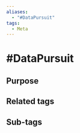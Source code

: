 ```yaml
---
aliases:
  - "#DataPursuit"
tags:
  - Meta
---
```

# #DataPursuit

## Purpose

## Related tags

## Sub-tags

